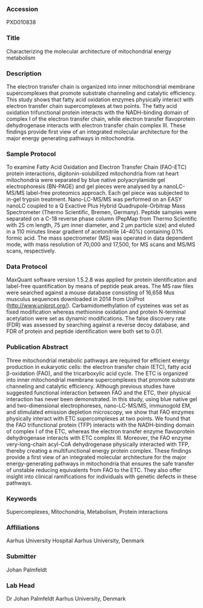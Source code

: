 ### Accession
PXD010838

### Title
Characterizing the molecular architecture of mitochondrial energy metabolism

### Description
The electron transfer chain is organized into inner mitochondrial membrane supercomplexes that promote substrate channeling and catalytic efficiency. This study shows that fatty acid oxidation enzymes physically interact with electron transfer chain supercomplexes at two points. The fatty acid oxidation trifunctional protein interacts with the NADH-binding domain of complex I of the electron transfer chain, while electron transfer flavoprotein dehydrogenase interacts with electron transfer chain complex III. These findings provide first view of an integrated molecular architecture for the major energy generating pathways in mitochondria.

### Sample Protocol
To examine Fatty Acid Oxidation and Electron Transfer Chain (FAO-ETC) protein interactions, digitonin-solubilized mitochondria from rat heart mitochondria were separated by blue native polyacrylamide gel electrophoresis (BN-PAGE) and gel pieces were analysed by a nanoLC-MS/MS  label-free proteomics approach. Each gel piece was subjected to in-gel trypsin treatment. Nano-LC-MS/MS was performed on an EASY nanoLC coupled to a Q Exactive Plus Hybrid Quadrupole-Orbitrap Mass Spectrometer (Thermo Scientific, Bremen, Germany). Peptide samples were separated on a C-18 reverse phase column (PepMap from Thermo Scientific with 25 cm length, 75 μm inner diameter, and 2 μm particle size) and eluted in a 110 minutes linear gradient of acetonitrile (4–40%) containing 0.1% formic acid. The mass spectrometer (MS) was operated in data dependent mode, with mass resolution of 70,000 and 17,500, for MS scans and MS/MS  scans,  respectively.

### Data Protocol
MaxQuant software version 1.5.2.8 was applied for protein identification and label-free quantification by means of peptide peak areas. The MS raw files were searched against a mouse database consisting of 16,658 Mus musculus sequences downloaded in 2014 from UniProt (http://www.uniprot.org/). Carbamidomethylation of cysteines was set as fixed modification whereas methionine oxidation and protein N-terminal acetylation were set as dynamic modifications. The false discovery rate (FDR) was assessed by searching against a reverse decoy database, and FDR of protein and peptide identification were both set to 0.01.

### Publication Abstract
Three mitochondrial metabolic pathways are required for efficient energy production in eukaryotic cells: the electron transfer chain (ETC), fatty acid &#x3b2;-oxidation (FAO), and the tricarboxylic acid cycle. The ETC is organized into inner mitochondrial membrane supercomplexes that promote substrate channeling and catalytic efficiency. Although previous studies have suggested functional interaction between FAO and the ETC, their physical interaction has never been demonstrated. In this study, using blue native gel and two-dimensional electrophoreses, nano-LC-MS/MS, immunogold EM, and stimulated emission depletion microscopy, we show that FAO enzymes physically interact with ETC supercomplexes at two points. We found that the FAO trifunctional protein (TFP) interacts with the NADH-binding domain of complex I of the ETC, whereas the electron transfer enzyme flavoprotein dehydrogenase interacts with ETC complex III. Moreover, the FAO enzyme very-long-chain acyl-CoA dehydrogenase physically interacted with TFP, thereby creating a multifunctional energy protein complex. These findings provide a first view of an integrated molecular architecture for the major energy-generating pathways in mitochondria that ensures the safe transfer of unstable reducing equivalents from FAO to the ETC. They also offer insight into clinical ramifications for individuals with genetic defects in these pathways.

### Keywords
Supercomplexes, Mitochondria, Metabolism, Protein interactions

### Affiliations
Aarhus University Hospital
Aarhus University, Denmark

### Submitter
Johan  Palmfeldt

### Lab Head
Dr Johan Palmfeldt
Aarhus University, Denmark


